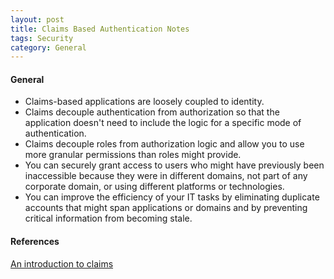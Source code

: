 ```yaml
---
layout: post
title: Claims Based Authentication Notes
tags: Security
category: General
---
```


#### General ####

- Claims-based applications are loosely coupled to identity.  
- Claims decouple authentication from authorization so that the application doesn't need to include the logic for a specific mode of authentication.  
- Claims decouple roles from authorization logic and allow you to use more granular permissions than roles might provide.  
- You can securely grant access to users who might have previously been inaccessible because they were in different domains, not part of any corporate domain, or using different platforms or technologies.  
- You can improve the efficiency of your IT tasks by eliminating duplicate accounts that might span applications or domains and by preventing critical information from becoming stale.  

#### References #### 

[An introduction to claims](https://msdn.microsoft.com/en-us/library/ff359101.aspx)
